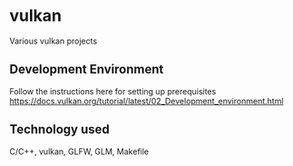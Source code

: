 # vulkan
Various vulkan projects

## Development Environment
Follow the instructions here for setting up prerequisites
https://docs.vulkan.org/tutorial/latest/02_Development_environment.html

## Technology used
C/C++, vulkan, GLFW, GLM, Makefile
